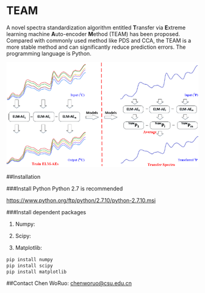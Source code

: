 # TEAM
A novel spectra standardization algorithm entitled **T**ransfer via **E**xtreme learning machine **A**uto-encoder **M**ethod (TEAM) has been proposed. Compared with commonly used method like PDS and CCA, the TEAM is a more stable method and can significantly reduce prediction errors.
The programming language is Python.

![System diagram of TEAM](/diagram.png)


##Installation

###Install Python
Python 2.7 is recommended

https://www.python.org/ftp/python/2.7.10/python-2.7.10.msi

###Install dependent packages
1. Numpy:
2. Scipy:      
    
3. Matplotlib: 
    

```shell
pip install numpy
pip install scipy
pip install matplotlib
```

##Contact
Chen WoRuo: chenworuo@csu.edu.cn



